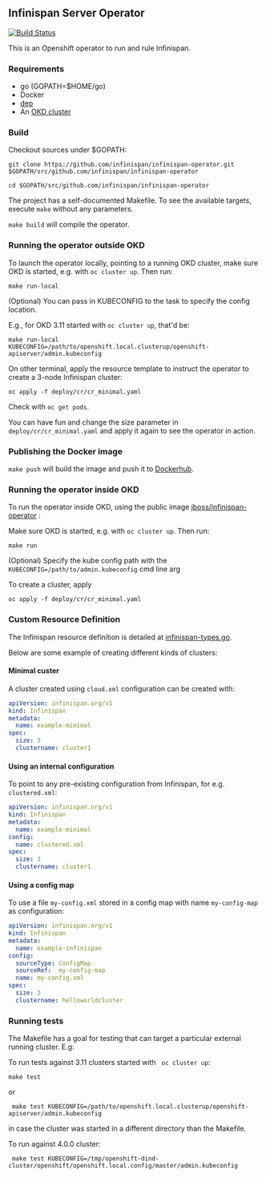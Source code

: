 ## Infinispan Server Operator 

[![Build Status](https://travis-ci.org/infinispan/infinispan-operator.svg?branch=master)](https://travis-ci.org/infinispan/infinispan-operator)

This is an Openshift operator to run and rule Infinispan.

### Requirements


* go (GOPATH=$HOME/go)
* Docker
* [dep](https://github.com/golang/dep#installation)    
* An [OKD cluster](https://www.okd.io/download.html) 


### Build

Checkout sources under $GOPATH:
```
git clone https://github.com/infinispan/infinispan-operator.git $GOPATH/src/github.com/infinispan/infinispan-operator

cd $GOPATH/src/github.com/infinispan/infinispan-operator

```

The project has a self-documented Makefile. To see the available targets, execute ```make``` without any parameters.


```make build``` will compile the operator.


### Running the operator outside OKD


To launch the operator locally, pointing to a running OKD cluster, make sure OKD is started, e.g. with ```oc cluster up```. Then run:


```
make run-local
```

(Optional) You can pass in KUBECONFIG to the task to specify the config location. 

E.g., for OKD 3.11 started with ```oc cluster up```, that'd be:

```
make run-local KUBECONFIG=/path/to/openshift.local.clusterup/openshift-apiserver/admin.kubeconfig
```

On other terminal, apply the resource template to instruct the operator to create a 3-node Infinispan cluster: 
```
oc apply -f deploy/cr/cr_minimal.yaml
```

Check with ```oc get pods```.

You can have fun and change the size parameter in ```deploy/cr/cr_minimal.yaml``` and apply it again to see the operator in action.  

### Publishing the Docker image

```make push``` will build the image and push it to [Dockerhub](https://hub.docker.com/r/jboss/infinispan-operator). 

### Running the operator inside OKD

To run the operator inside OKD, using the public image [jboss/infinispan-operator](https://hub.docker.com/r/jboss/infinispan-operator) :

Make sure OKD is started, e.g. with ```oc cluster up```. Then run:

```
make run
```

(Optional) Specify the kube config path with the ```KUBECONFIG=/path/to/admin.kubeconfig``` cmd line arg 

To create a cluster, apply

```
oc apply -f deploy/cr/cr_minimal.yaml
```

### Custom Resource Definition

The Infinispan resource definition is detailed at [infinispan-types.go](https://github.com/infinispan/infinispan-operator/blob/master/pkg/apis/infinispan/v1/infinispan_types.go).

Below are some example of creating different kinds of clusters:

#### Minimal custer

A cluster created using ```cloud.xml``` configuration can be created with:

```yaml
apiVersion: infinispan.org/v1
kind: Infinispan
metadata:
  name: example-minimal
spec:
  size: 3
  clustername: cluster1
```

#### Using an internal configuration

To point to any pre-existing configuration from Infinispan, for e.g. ```clustered.xml```:

```yaml
apiVersion: infinispan.org/v1
kind: Infinispan
metadata:
  name: example-minimal
config:
  name: clustered.xml
spec:
  size: 3
  clustername: cluster1
```


#### Using a config map


To use a file ```my-config.xml``` stored in a config map with name ```my-config-map``` as configuration:

```yaml
apiVersion: infinispan.org/v1
kind: Infinispan
metadata:
  name: example-infinispan
config:
  sourceType: ConfigMap
  sourceRef:  my-config-map
  name: my-config.xml
spec:
  size: 3
  clustername: helloworldcluster

```

### Running tests

The Makefile has a goal for testing that can target a particular external running cluster. E.g: 

To run tests against 3.11 clusters started with ``` oc cluster up```:

```make test```

or 

``` make test KUBECONFIG=/path/to/openshift.local.clusterup/openshift-apiserver/admin.kubeconfig```  

in case the cluster was started in a different directory than the Makefile.

To run against 4.0.0 cluster:


``` make test KUBECONFIG=/tmp/openshift-dind-cluster/openshift/openshift.local.config/master/admin.kubeconfig```  

